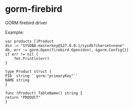 # gorm-firebird
GORM firebird driver

Example:

```
var products []Product
dsn := "SYSDBA:masterkey@127.0.0.1/sysdb?charset=none"
db, err := gorm.Open(firebird.Open(dsn), &gorm.Config{})
if err != nil {
	fmt.Println(err)
}
```

```
type Product struct {
PID  string ``gorm:"primaryKey"``
NAME string
}
```

```
func (Product) TableName() string {
return "PRODUCT"
}
```
